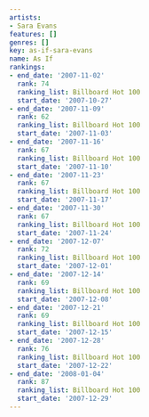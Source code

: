 ```yaml
---
artists:
- Sara Evans
features: []
genres: []
key: as-if-sara-evans
name: As If
rankings:
- end_date: '2007-11-02'
  rank: 74
  ranking_list: Billboard Hot 100
  start_date: '2007-10-27'
- end_date: '2007-11-09'
  rank: 62
  ranking_list: Billboard Hot 100
  start_date: '2007-11-03'
- end_date: '2007-11-16'
  rank: 67
  ranking_list: Billboard Hot 100
  start_date: '2007-11-10'
- end_date: '2007-11-23'
  rank: 67
  ranking_list: Billboard Hot 100
  start_date: '2007-11-17'
- end_date: '2007-11-30'
  rank: 67
  ranking_list: Billboard Hot 100
  start_date: '2007-11-24'
- end_date: '2007-12-07'
  rank: 72
  ranking_list: Billboard Hot 100
  start_date: '2007-12-01'
- end_date: '2007-12-14'
  rank: 69
  ranking_list: Billboard Hot 100
  start_date: '2007-12-08'
- end_date: '2007-12-21'
  rank: 69
  ranking_list: Billboard Hot 100
  start_date: '2007-12-15'
- end_date: '2007-12-28'
  rank: 76
  ranking_list: Billboard Hot 100
  start_date: '2007-12-22'
- end_date: '2008-01-04'
  rank: 87
  ranking_list: Billboard Hot 100
  start_date: '2007-12-29'
---
```


